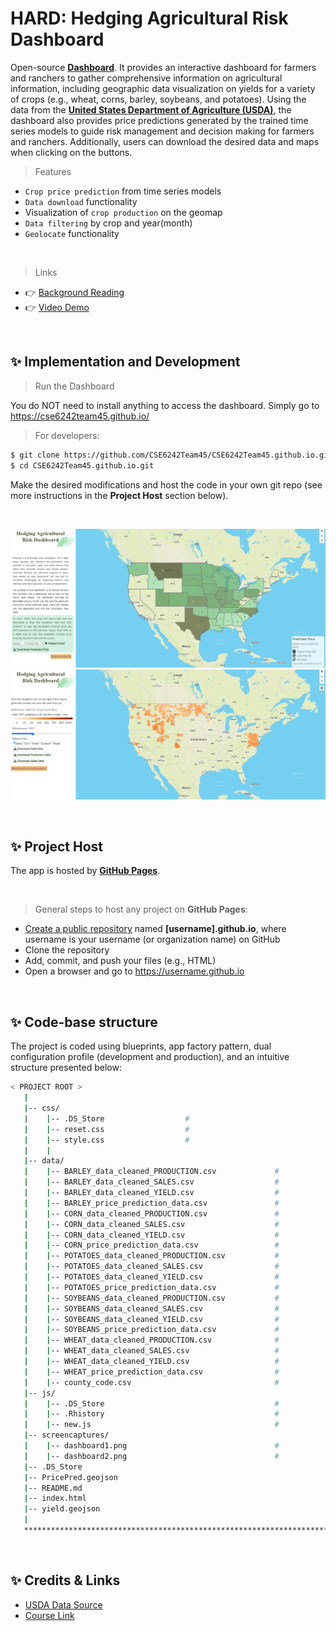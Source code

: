 # HARD: Hedging Agricultural Risk Dashboard

Open-source **[Dashboard](https://cse6242team45.github.io/)**. It provides an interactive dashboard for farmers and ranchers to gather comprehensive information on agricultural information, including geographic data visualization on yields for a variety of crops (e.g., wheat, corns, barley, soybeans, and potatoes). Using the data from the **[United States Department of Agriculture (USDA)](https://www.usda.gov/)**, the dashboard also provides price predictions generated by the trained time series models to guide risk management and decision making for farmers and ranchers. Additionally, users can download the desired data and maps when clicking on the buttons.
<br />

> Features

- `Crop price prediction` from time series models
- `Data download` functionality
- Visualization of `crop production` on the geomap
- `Data filtering` by crop and year(month)
- `Geolocate` functionality

<br />

> Links

- 👉 [Background Reading](https://papers.ssrn.com/sol3/papers.cfm?abstract_id=1408234)
- 👉 [Video Demo](https://cse6242team45.github.io/)

<br />

## ✨ Implementation and Development

> Run the Dashboard

You do NOT need to install anything to access the dashboard. Simply go to https://cse6242team45.github.io/

> For developers:

```bash
$ git clone https://github.com/CSE6242Team45/CSE6242Team45.github.io.git
$ cd CSE6242Team45.github.io.git
```
Make the desired modifications and host the code in your own git repo (see more instructions in the **Project Host** section below).

<br />

![Screen Capture1.](/screencaptures/dashboard1.png)
![Screen Capture2.](/screencaptures/dashboard2.png)

<br />

## ✨ Project Host

The app is hosted by **[GitHub Pages](https://pages.github.com/)**.

<br />

> General steps to host any project on **GitHub Pages**:

- [Create a public repository](https://github.com/new) named **[username].github.io**, where username is your username (or organization name) on GitHub
- Clone the repository
- Add, commit, and push your files (e.g., HTML)
- Open a browser and go to https://username.github.io

<br />

## ✨ Code-base structure

The project is coded using blueprints, app factory pattern, dual configuration profile (development and production), and an intuitive structure presented below:

```bash
< PROJECT ROOT >
   |
   |-- css/
   |    |-- .DS_Store                  # 
   |    |-- reset.css                  #
   |    |-- style.css                  #
   |    |
   |-- data/
   |    |-- BARLEY_data_cleaned_PRODUCTION.csv             # 
   |    |-- BARLEY_data_cleaned_SALES.csv                  #
   |    |-- BARLEY_data_cleaned_YIELD.csv                  #
   |    |-- BARLEY_price_prediction_data.csv               #
   |    |-- CORN_data_cleaned_PRODUCTION.csv               # 
   |    |-- CORN_data_cleaned_SALES.csv                    #
   |    |-- CORN_data_cleaned_YIELD.csv                    #
   |    |-- CORN_price_prediction_data.csv                 #
   |    |-- POTATOES_data_cleaned_PRODUCTION.csv           # 
   |    |-- POTATOES_data_cleaned_SALES.csv                #
   |    |-- POTATOES_data_cleaned_YIELD.csv                #
   |    |-- POTATOES_price_prediction_data.csv             #
   |    |-- SOYBEANS_data_cleaned_PRODUCTION.csv           # 
   |    |-- SOYBEANS_data_cleaned_SALES.csv                #
   |    |-- SOYBEANS_data_cleaned_YIELD.csv                #
   |    |-- SOYBEANS_price_prediction_data.csv             #
   |    |-- WHEAT_data_cleaned_PRODUCTION.csv              # 
   |    |-- WHEAT_data_cleaned_SALES.csv                   #
   |    |-- WHEAT_data_cleaned_YIELD.csv                   #
   |    |-- WHEAT_price_prediction_data.csv                #
   |    |-- county_code.csv                                #
   |-- js/
   |    |-- .DS_Store                                      #    
   |    |-- .Rhistory                                      # 
   |    |-- new.js                                         #
   |-- screencaptures/
   |    |-- dashboard1.png                                 #    
   |    |-- dashboard2.png                                 #    
   |-- .DS_Store
   |-- PricePred.geojson
   |-- README.md
   |-- index.html
   |-- yield.geojson
   |
   ************************************************************************
```
<br />

## ✨ Credits & Links

- [USDA Data Source](https://quickstats.nass.usda.gov/)
- [Course Link](https://omscs.gatech.edu/cse-6242-data-visual-analytics)

<br />
